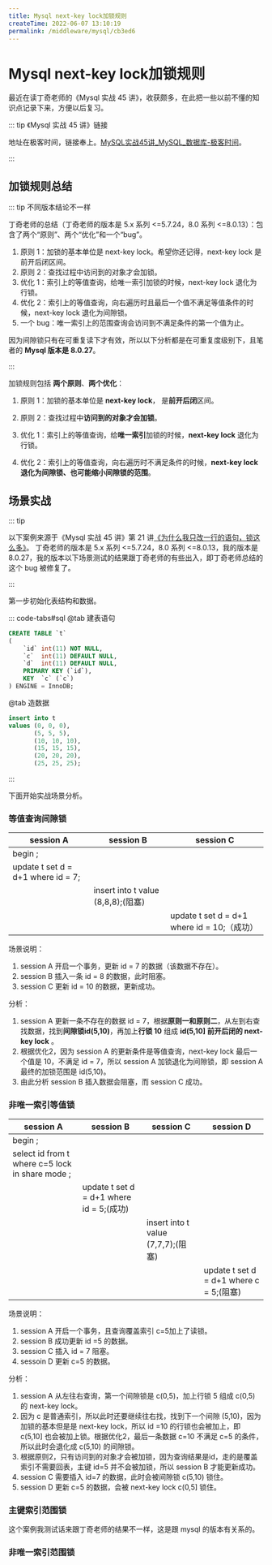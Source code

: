 ```yaml
---
title: Mysql next-key lock加锁规则
createTime: 2022-06-07 13:10:19
permalink: /middleware/mysql/cb3ed6
---
```


# Mysql next-key lock加锁规则

最近在读丁奇老师的《Mysql 实战 45 讲》，收获颇多，在此把一些以前不懂的知识点记录下来，方便以后复习。

::: tip 《Mysql 实战 45 讲》链接

地址在极客时间，链接奉上。[MySQL实战45讲_MySQL_数据库-极客时间](https://time.geekbang.org/column/intro/100020801)。

:::

## 加锁规则总结

::: tip 不同版本结论不一样

丁奇老师的总结（丁奇老师的版本是 5.x 系列 <=5.7.24，8.0 系列 <=8.0.13）：包含了两个“原则”、两个“优化”和一个“bug”。

1. 原则 1：加锁的基本单位是 next-key lock。希望你还记得，next-key lock 是前开后闭区间。
2. 原则 2：查找过程中访问到的对象才会加锁。
3. 优化 1：索引上的等值查询，给唯一索引加锁的时候，next-key lock 退化为行锁。
4. 优化 2：索引上的等值查询，向右遍历时且最后一个值不满足等值条件的时候，next-key lock 退化为间隙锁。
5. 一个 bug：唯一索引上的范围查询会访问到不满足条件的第一个值为止。

因为间隙锁只有在可重复读下才有效，所以以下分析都是在可重复度级别下，且笔者的 **Mysql 版本是 8.0.27**。

:::

加锁规则包括 **两个原则**、**两个优化**：

1. 原则 1：加锁的基本单位是 **next-key lock**， 是**前开后闭**区间。

2. 原则 2：查找过程中**访问到的对象才会加锁**。

3. 优化 1：索引上的等值查询，给**唯一索引**加锁的时候，**next-key lock** 退化为行锁。

4. 优化 2：索引上的等值查询，向右遍历时不满足条件的时候，**next-key lock 退化为间隙锁、也可能缩小间隙锁的范围**。

## 场景实战

::: tip

以下案例来源于《Mysql 实战 45 讲》第 21 讲[《为什么我只改一行的语句，锁这么多》](https://time.geekbang.org/column/article/75659)。
丁奇老师的版本是 5.x 系列 <=5.7.24，8.0 系列 <=8.0.13，我的版本是 8.0.27，我的版本以下场景测试的结果跟丁奇老师的有些出入，即丁奇老师总结的这个 bug 被修复了。

:::

第一步初始化表结构和数据。

::: code-tabs#sql
@tab 建表语句

```sql
CREATE TABLE `t`
(
    `id` int(11) NOT NULL,
    `c`  int(11) DEFAULT NULL,
    `d`  int(11) DEFAULT NULL,
    PRIMARY KEY (`id`),
    KEY  `c` (`c`)
) ENGINE = InnoDB;
```
@tab 造数据

```sql
insert into t
values (0, 0, 0),
       (5, 5, 5),
       (10, 10, 10),
       (15, 15, 15),
       (20, 20, 20),
       (25, 25, 25);
```
:::


下面开始实战场景分析。

### 等值查询间隙锁

| session A                          | session B                        | session C                               |
|------------------------------------|----------------------------------|-----------------------------------------|
| begin ;                            |                                  |                                         |
| update t set d = d+1 where id = 7; |                                  |                                         |
|                                    | insert into t value (8,8,8);(阻塞) |                                         |
|                                    |                                  | update t set d = d+1 where id = 10;（成功） |

场景说明：

1. session A 开启一个事务，更新 id = 7 的数据（该数据不存在）。
2. session B 插入一条 id = 8 的数据，此时阻塞。
3. session C 更新 id = 10 的数据，更新成功。

分析：

1. session A 更新一条不存在的数据 id = 7，根据**原则一和原则二**，从左到右查找数据，找到**间隙锁id(5,10)**，再加上**行锁 10** 组成 **id(5,10] 前开后闭的 next-key lock**
   。
2. 根据优化2，因为 session A 的更新条件是等值查询，next-key lock 最后一个值是 10，不满足 id = 7，所以 session A 加锁退化为间隙锁，即 session A 最终的加锁范围是 id(5,10)。
3. 由此分析 session B 插入数据会阻塞，而 session C 成功。

### 非唯一索引等值锁

| session A                                       | session B                              | session C                        |session D|
| ----------------------------------------------- | -------------------------------------- | -------------------------------- | ---     |
| begin ;                                         |                                        |                                  |         |
| select id from t where c=5 lock in share mode ; |                                        |                                  |         |
|                                                 | update t set d = d+1 where id = 5;(成功) |                                  |         |
|                                                 |                                        | insert into t value (7,7,7);(阻塞) |         |
|                                                 |                                        |                                  |update t set d = d+1 where c = 5;(阻塞)|

场景说明：

1. session A 开启一个事务，且查询覆盖索引 c=5加上了读锁。
2. session B 成功更新 id =5 的数据。
3. session C 插入 id = 7 阻塞。
4. sessoin D 更新 c=5 的数据。

分析：

1. session A 从左往右查询，第一个间隙锁是 c(0,5)，加上行锁 5 组成 c(0,5) 的 next-key lock。
2. 因为 c 是普通索引，所以此时还要继续往右找，找到下一个间隙 (5,10)，因为加锁的基本但是是 next-key lock，所以 id =10 的行锁也会被加上，即 c(5,10] 也会被加上锁。根据优化2，最后一条数据 c=10
   不满足 c=5 的条件，所以此时会退化成 c(5,10) 的间隙锁。
3. 根据原则2，只有访问到的对象才会被加锁，因为查询结果是id，走的是覆盖索引不需要回表，主键 id=5 并不会被加锁，所以 session B 才能更新成功。
4. session C 需要插入 id=7 的数据，此时会被间隙锁 c(5,10) 锁住。
5. session D 更新 c=5 的数据，会被 next-key lock c(0,5] 锁住。

### 主键索引范围锁

这个案例我测试话来跟丁奇老师的结果不一样，这是跟 mysql 的版本有关系的。

### 非唯一索引范围锁